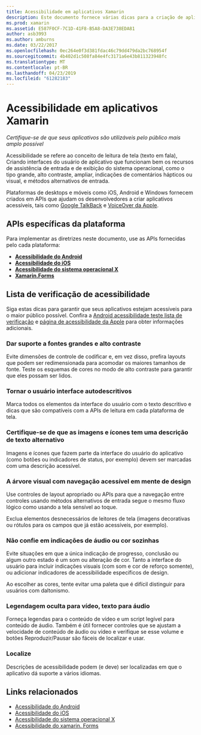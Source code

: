 ```yaml
---
title: Acessibilidade em aplicativos Xamarin
description: Este documento fornece várias dicas para a criação de aplicativos acessíveis. Por exemplo, ele inclui recomendações sobre fontes grandes, alto contraste, as interfaces autodescritivas e muito mais.
ms.prod: xamarin
ms.assetid: E587F0CF-7C1D-41F8-B5A8-DA3E738EDA81
author: asb3993
ms.author: amburns
ms.date: 03/22/2017
ms.openlocfilehash: 0ec264e0f3d381fdac46c79dd479da2bc768954f
ms.sourcegitcommit: 4b402d1c508fa84e4fc3171a6e43b811323948fc
ms.translationtype: MT
ms.contentlocale: pt-BR
ms.lasthandoff: 04/23/2019
ms.locfileid: "61282183"
---
```

# <a name="accessibility-in-xamarin-apps"></a>Acessibilidade em aplicativos Xamarin

_Certifique-se de que seus aplicativos são utilizáveis pelo público mais amplo possível_

Acessibilidade se refere ao conceito de leitura de tela (texto em fala), Criando interfaces do usuário de aplicativo que funcionam bem os recursos de assistência de entrada e de exibição do sistema operacional, como o tipo grande, alto contraste, ampliar, indicações de comentários hápticos ou visual, e métodos alternativos de entrada.

Plataformas de desktops e móveis como iOS, Android e Windows fornecem criados em APIs que ajudam os desenvolvedores a criar aplicativos acessíveis, tais como [Google TalkBack](https://play.google.com/store/apps/details?id=com.google.android.marvin.talkback) e [VoiceOver da Apple](http://www.apple.com/accessibility/ios/voiceover/).

## <a name="platform-specific-apis"></a>APIs específicas da plataforma

Para implementar as diretrizes neste documento, use as APIs fornecidas pelo cada plataforma:

- [**Acessibilidade do Android**](~/android/app-fundamentals/accessibility.md)
- [**Acessibilidade do iOS**](~/ios/app-fundamentals/accessibility.md)
- [**Acessibilidade do sistema operacional X**](~/mac/app-fundamentals/accessibility.md)
- [**Xamarin.Forms**](~/xamarin-forms/app-fundamentals/accessibility/index.md)

<a name="checklist" />

## <a name="accessibility-checklist"></a>Lista de verificação de acessibilidade

Siga estas dicas para garantir que seus aplicativos estejam acessíveis para o maior público possível. Confira a [Android acessibilidade teste lista de verificação](https://developer.android.com/training/accessibility/testing.html) e [página de acessibilidade da Apple](http://www.apple.com/accessibility/) para obter informações adicionais.

### <a name="support-large-fonts-and-high-contrast"></a>Dar suporte a fontes grandes e alto contraste

Evite dimensões de controle de codificar e, em vez disso, prefira layouts que podem ser redimensionada para acomodar os maiores tamanhos de fonte.
Teste os esquemas de cores no modo de alto contraste para garantir que eles possam ser lidos.

### <a name="make-the-user-interface-self-describing"></a>Tornar o usuário interface autodescritivos

Marca todos os elementos da interface do usuário com o texto descritivo e dicas que são compatíveis com a APIs de leitura em cada plataforma de tela.

### <a name="ensure-that-images-and-icons-have-an-alternate-text-description"></a>Certifique-se de que as imagens e ícones tem uma descrição de texto alternativo

Imagens e ícones que fazem parte da interface do usuário do aplicativo (como botões ou indicadores de status, por exemplo) devem ser marcadas com uma descrição acessível.

### <a name="design-the-visual-tree-with-accessible-navigation-in-mind"></a>A árvore visual com navegação acessível em mente de design

Use controles de layout apropriado ou APIs para que a navegação entre controles usando métodos alternativos de entrada segue o mesmo fluxo lógico como usando a tela sensível ao toque.

Exclua elementos desnecessários de leitores de tela (imagens decorativas ou rótulos para os campos que já estão acessíveis, por exemplo).

### <a name="dont-rely-on-audio-or-color-cues-alone"></a>Não confie em indicações de áudio ou cor sozinhas

Evite situações em que a única indicação de progresso, conclusão ou algum outro estado é um som ou alteração de cor. Tanto a interface do usuário para incluir indicações visuais (com som e cor de reforço somente), ou adicionar indicadores de acessibilidade específicos de design.

Ao escolher as cores, tente evitar uma paleta que é difícil distinguir para usuários com daltonismo.

### <a name="captioning-for-video-text-for-audio"></a>Legendagem oculta para vídeo, texto para áudio

Forneça legendas para o conteúdo de vídeo e um script legível para conteúdo de áudio. Também é útil fornecer controles que se ajustam a velocidade de conteúdo de áudio ou vídeo e verifique se esse volume e botões Reproduzir/Pausar são fáceis de localizar e usar.

### <a name="localize"></a>Localize

Descrições de acessibilidade podem (e deve) ser localizadas em que o aplicativo dá suporte a vários idiomas.



## <a name="related-links"></a>Links relacionados

- [Acessibilidade do Android](~/android/app-fundamentals/accessibility.md)
- [Acessibilidade do iOS](~/ios/app-fundamentals/accessibility.md)
- [Acessibilidade do sistema operacional X](~/mac/app-fundamentals/accessibility.md)
- [Acessibilidade do xamarin. Forms](~/xamarin-forms/app-fundamentals/accessibility/index.md)
